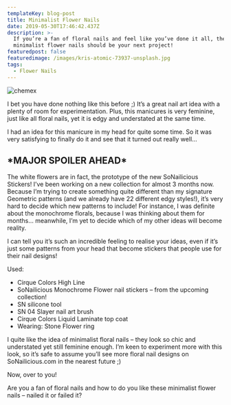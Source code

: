 ```yaml
---
templateKey: blog-post
title: Minimalist Flower Nails
date: 2019-05-30T17:46:42.437Z
description: >-
  If you’re a fan of floral nails and feel like you’ve done it all, then these
  minimalist flower nails should be your next project!
featuredpost: false
featuredimage: /images/kris-atomic-73937-unsplash.jpg
tags:
  - Flower Nails
---
```

![chemex](/images/kris-atomic-73937-unsplash.jpg)

I bet you have done nothing like this before ;) It’s a great nail art idea with a plenty of room for experimentation. Plus, this manicures is very feminine, just like all floral nails, yet it is edgy and understated at the same time.

I had an idea for this manicure in my head for quite some time. So it was very satisfying to finally do it and see that it turned out really well…

## \*MAJOR SPOILER AHEAD\*

The white flowers are in fact, the prototype of the new SoNailicious Stickers! I’ve been working on a new collection for almost 3 months now. Because I’m trying to create something quite different than my signature Geometric patterns (and we already have 22 different edgy styles!), it’s very hard to decide which new patterns to include! For instance, I was definite about the monochrome florals, because I was thinking about them for months… meanwhile, I’m yet to decide which of my other ideas will become reality.

I can tell you it’s such an incredible feeling to realise your ideas, even if it’s just some patterns from your head that become stickers that people use for their nail designs!

Used:

* Cirque Colors High Line
* SoNailicious Monochrome Flower nail stickers – from the upcoming collection!
* SN silicone tool
* SN 04 Slayer nail art brush
* Cirque Colors Liquid Laminate top coat
* Wearing: Stone Flower ring

I quite like the idea of minimalist floral nails – they look so chic and understated yet still feminine enough. I’m keen to experiment more with this look, so it’s safe to assume you’ll see more floral nail designs on SoNailicious.com in the nearest future ;)

Now, over to you!

Are you a fan of floral nails and how to do you like these minimalist flower nails – nailed it or failed it?

